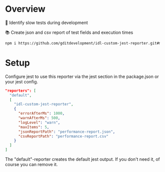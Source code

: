 # Overview

🧐 Identify slow tests during development

📚 Create json and csv report of test fields and execution times

```bash
npm i https://github.com/gditdevelopment/idl-custom-jest-reporter.git#main
```

# Setup

Configure jest to use this reporter via the jest section in the package.json or your jest config.

```json
"reporters": [
  "default",
  [
    "idl-custom-jest-reporter",
    {
      "errorAfterMs": 1000,
      "warnAfterMs": 500,
      "logLevel": "warn",
      "maxItems": 5,
      "jsonReportPath": "performance-report.json",
      "csvReportPath": "performance-report.csv"
    }
  ]
]
```

The "default"-reporter creates the default jest output. If you don't need it, of course you can remove it.

